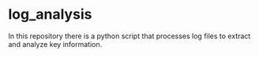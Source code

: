 # log_analysis
In this repository there is a python script that processes log files to extract and analyze key information.
